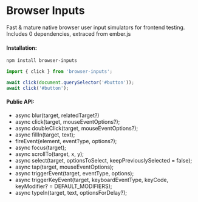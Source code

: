 # Browser Inputs

Fast & mature native browser user input simulators for frontend testing. Includes 0 dependencies, extraced from ember.js

#### Installation:

```zsh
npm install browser-inputs
```

```ts
import { click } from 'browser-inputs';

await click(document.querySelector('#button'));
await click('#button');
```

#### Public API:

- async blur(target, relatedTarget?)
- async click(target, mouseEventOptions?);
- async doubleClick(target, mouseEventOptions?);
- async fillIn(target, text);
- fireEvent(element, eventType, options?);
- async focus(target);
- async scrollTo(target, x, y);
- async select(target, optionsToSelect, keepPreviouslySelected = false);
- async tap(target, mouseEventOptions);
- async triggerEvent(target, eventType, options);
- async triggerKeyEvent(target, keyboardEventType, keyCode, keyModifier? = DEFAULT_MODIFIERS);
- async typeIn(target, text, optionsForDelay?);
